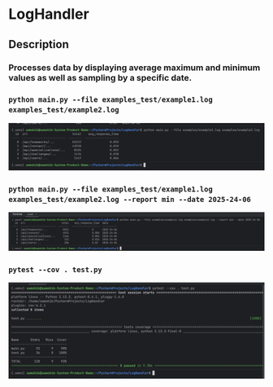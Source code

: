 # LogHandler

## Description

### Processes data by displaying average maximum and minimum values as well as sampling by a specific date.

### ```python main.py --file examples_test/example1.log examples_test/example2.log```

![img_2.png](images/img_2.png)

### ```python main.py --file examples_test/example1.log examples_test/example2.log --report min --date 2025-24-06```

![img_1.png](images/img_1.png)


### ```pytest --cov . test.py```

![img.png](images/img.png)